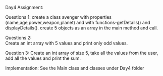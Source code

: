 Day4 Assignment:

Questions 1:
  create a class avenger with
  properties (name,age,power,weapon,planet) and with
  functions-getDetails() and displayDetails().
  create 5 objects as an array in the main method and call.
  
Questions 2:  
  Create an int array with 5 values and print only odd values.
   
Question 3:
  Create an int array of size 5, take all the values from the user, add all the values and print the sum.   

Implementation:
See the Main class and classes under Day4 folder